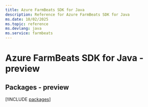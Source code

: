 ```yaml
---
title: Azure FarmBeats SDK for Java
description: Reference for Azure FarmBeats SDK for Java
ms.date: 10/02/2025
ms.topic: reference
ms.devlang: java
ms.service: farmbeats
---
```

# Azure FarmBeats SDK for Java - preview
## Packages - preview
[!INCLUDE [packages](farmbeats-index.md)]